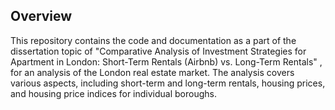 
## Overview
This repository contains the code and documentation as a part of the dissertation topic of "Comparative Analysis of Investment Strategies for Apartment in London: Short-Term Rentals (Airbnb) vs.
Long-Term Rentals" , for an analysis of the London real estate market. The analysis covers various aspects, including short-term and long-term rentals, housing prices, and housing price indices for individual boroughs.
